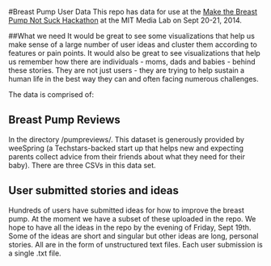 #Breast Pump User Data
This repo has data for use at the [Make the Breast Pump Not Suck Hackathon](http://breastpump.media.mit.edu) at the MIT Media Lab on Sept 20-21, 2014. 

##What we need
It would be great to see some visualizations that help us make sense of a large number of user ideas and cluster them according to features or pain points. It would also be great to see visualizations that help us remember how there are individuals - moms, dads and babies - behind these stories. They are not just users - they are trying to help sustain a human life in the best way they can and often facing numerous challenges.

The data is comprised of:

## Breast Pump Reviews
In the directory /pumpreviews/. This dataset is generously provided by weeSpring (a Techstars-backed start up that helps new and expecting parents collect advice from their friends about what they need for their baby). There are three CSVs in this data set.

## User submitted stories and ideas 
Hundreds of users have submitted ideas for how to improve the breast pump. At the moment we have a subset of these uploaded in the repo. We hope to have all the ideas in the repo by the evening of Friday, Sept 19th. Some of the ideas are short and singular but other ideas are long, personal stories. All are in the form of unstructured text files. Each user submission is a single .txt file.